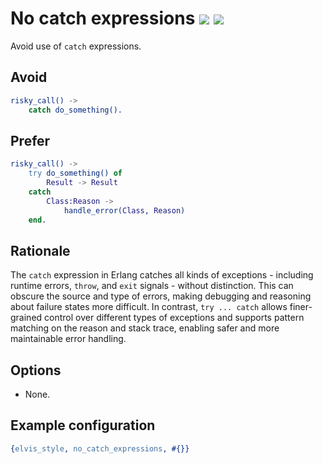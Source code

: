 # No catch expressions [![](https://img.shields.io/badge/since-1.4.0-blue)](https://github.com/inaka/elvis_core/releases/tag/1.4.0) ![](https://img.shields.io/badge/BEAM-yes-orange)

Avoid use of `catch` expressions.

## Avoid

```erlang
risky_call() ->
    catch do_something().
```

## Prefer

```erlang
risky_call() ->
    try do_something() of
        Result -> Result
    catch
        Class:Reason ->
            handle_error(Class, Reason)
    end.
```

## Rationale

The `catch` expression in Erlang catches all kinds of exceptions - including runtime errors,
`throw`, and `exit` signals - without distinction. This can obscure the source and type of errors,
making debugging and reasoning about failure states more difficult. In contrast, `try ... catch`
allows finer-grained control over different types of exceptions and supports pattern matching on
the reason and stack trace, enabling safer and more maintainable error handling.

## Options

- None.

## Example configuration

```erlang
{elvis_style, no_catch_expressions, #{}}
```
